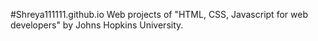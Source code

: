 #Shreya111111.github.io
Web projects of "HTML, CSS, Javascript for web developers" by Johns Hopkins University.

